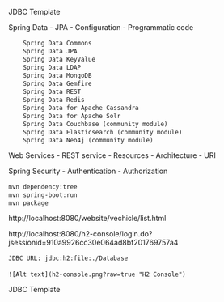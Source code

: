 JDBC Template

Spring Data 
	- JPA
		- Configuration
		- Programmatic code
		
		Spring Data Commons
		Spring Data JPA
		Spring Data KeyValue
		Spring Data LDAP
		Spring Data MongoDB
		Spring Data Gemfire
		Spring Data REST
		Spring Data Redis
		Spring Data for Apache Cassandra
		Spring Data for Apache Solr
		Spring Data Couchbase (community module)
		Spring Data Elasticsearch (community module)
		Spring Data Neo4j (community module)


		
Web Services
	- REST service
		- Resources
		- Architecture
		- URI
		

		
Spring Security
	- Authentication
	- Authorization
	
	
	mvn dependency:tree
	mvn spring-boot:run
	mvn package
	
	
http://localhost:8080/website/vechicle/list.html
	
http://localhost:8080/h2-console/login.do?jsessionid=910a9926cc30e064ad8bf201769757a4


	JDBC URL: jdbc:h2:file:./Database
	
	![Alt text](h2-console.png?raw=true "H2 Console")
	
	
	
	
JDBC Template
	
	
